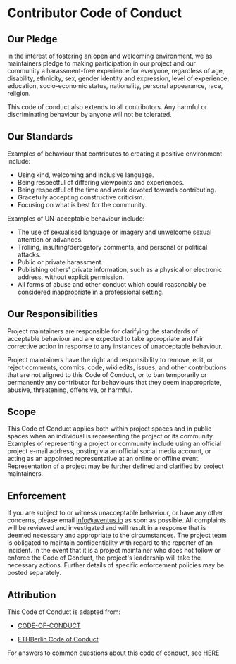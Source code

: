 # Contributor Code of Conduct

## Our Pledge

In the interest of fostering an open and welcoming environment, we as maintainers pledge to making participation in our project and our community a harassment-free experience for everyone, regardless of age, disability, ethnicity, sex, gender identity and expression, level of experience, education, socio-economic status, nationality, personal appearance, race, religion.

This code of conduct also extends to all contributors. Any harmful or discriminating behaviour by anyone will not be tolerated.


## Our Standards

Examples of behaviour that contributes to creating a positive environment include:

* Using kind, welcoming and inclusive language.
* Being respectful of differing viewpoints and experiences.
* Being respectful of the time and work devoted towards contributing.
* Gracefully accepting constructive criticism.
* Focusing on what is best for the community.

Examples of UN-acceptable behaviour include:

* The use of sexualised language or imagery and unwelcome sexual attention or advances.
* Trolling, insulting/derogatory comments, and personal or political attacks.
* Public or private harassment.
* Publishing others' private information, such as a physical or electronic address, without explicit permission.
* All forms of abuse and other conduct which could reasonably be considered inappropriate in a
 professional setting.

## Our Responsibilities

Project maintainers are responsible for clarifying the standards of acceptable behaviour and are expected to take appropriate and fair corrective action in response to any instances of unacceptable behaviour.

Project maintainers have the right and responsibility to remove, edit, or reject comments, commits, code, wiki edits, issues, and other contributions that are not aligned to this Code of Conduct, or to ban temporarily or permanently any contributor for behaviours that they deem inappropriate, abusive, threatening, offensive, or harmful.

## Scope

This Code of Conduct applies both within project spaces and in public spaces when an individual is representing the project or its community. Examples of representing a project or community include using an official project e-mail address, posting via an official social media account, or acting as an appointed representative at an online or offline event. Representation of a project may be further defined and clarified by project maintainers.

## Enforcement

If you are subject to or witness unacceptable behaviour, or have any other concerns, please email info@aventus.io as soon as possible. All complaints will be reviewed and investigated and will result in a response that is deemed necessary and appropriate to the circumstances. The project team is obligated to maintain confidentiality with regard to the reporter of an incident. In the event that it is a project maintainer who does not follow or enforce the Code of Conduct, the project's leadership will take the necessary actions. Further details of specific enforcement policies may be posted separately.

## Attribution

This Code of Conduct is adapted from:

* [CODE-OF-CONDUCT](https://github.com/w3f/PSPs/blob/master/CODE_OF_CONDUCT.md)

* [ETHBerlin Code of Conduct](<https://github.com/ethberlin-hackathon/ETHBerlin-KnowledgeBase/blob/master/code-of-conduct.md>)

For answers to common questions about this code of conduct, see [HERE][code]

[code]: https://www.contributor-covenant.org/faq
